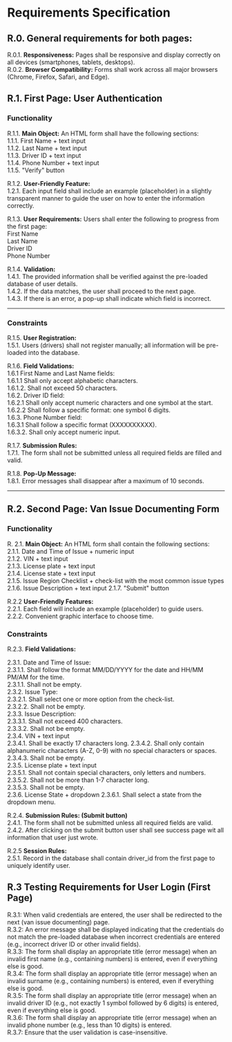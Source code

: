 # Requirements Specification

## R.0.   General requirements for both pages:   
R.0.1. **Responsiveness:** Pages shall be responsive and display correctly on all devices (smartphones, tablets, desktops).  
R.0.2. **Browser Compatibility:**  Forms shall work across all major browsers (Chrome, Firefox, Safari, and Edge).  

## R.1. First Page: User Authentication  

### Functionality
R.1.1. **Main Object:** An HTML form shall have the following sections:  
        1.1.1. First Name + text input   
        1.1.2. Last Name   + text input  
        1.1.3. Driver ID + text input  
        1.1.4. Phone Number + text input  
        1.1.5. "Verify" button  

R.1.2. **User-Friendly Feature:**  
    1.2.1. Each input field shall include an example (placeholder) in a slightly transparent manner to guide the user on how to enter the information correctly.  

R.1.3. **User Requirements:**  Users shall enter the following to progress from the first page:   
      First Name    
      Last Name  
      Driver ID  
      Phone Number  

R.1.4. **Validation:**     
   1.4.1. The provided information shall be verified against the pre-loaded database of user details.  
   1.4.2. If the data matches, the user shall proceed to the next page.  
   1.4.3. If there is an error, a pop-up shall indicate which field is incorrect.  


---


### Constraints

R.1.5. **User Registration:**    
    1.5.1. Users (drivers) shall not register manually; all information will be pre-loaded into the database.  

R.1.6. **Field Validations:**  
      1.6.1 First Name and Last Name fields:   
      1.6.1.1 Shall only accept alphabetic characters.  
      1.6.1.2. Shall not exceed 50 characters.  
      1.6.2. Driver ID field:        
      1.6.2.1 Shall only accept numeric characters and one symbol at the start.  
      1.6.2.2 Shall follow a specific format: one symbol 6 digits.  
      1.6.3. Phone Number field:       
      1.6.3.1 Shall follow a specific format (XXXXXXXXXX).  
      1.6.3.2. Shall only accept numeric input.  

R.1.7. **Submission Rules:**  
    1.7.1. The form shall not be submitted unless all required fields are filled and valid.  

R.1.8. **Pop-Up Message:**  
    1.8.1. Error messages shall disappear after a maximum of 10 seconds.  

---

## R.2. Second Page: Van Issue Documenting Form

### Functionality

R. 2.1. **Main Object:** An HTML form shall contain the following sections:  
      2.1.1. Date and Time of Issue + numeric input  
      2.1.2. VIN + text input  
      2.1.3. License plate + text input  
      2.1.4. License state + text input  
      2.1.5. Issue Region Checklist + check-list with the most common issue types  
      2.1.6. Issue Description + text input 
      2.1.7. "Submit"  button  

R.2.2 **User-Friendly Features:**  
   2.2.1. Each field will include an example (placeholder) to guide users.  
   2.2.2. Convenient graphic interface to choose time.
### Constraints

R.2.3. **Field Validations:**  

2.3.1. Date and Time of Issue:  
      2.3.1.1. Shall follow the format MM/DD/YYYY for the date and HH/MM PM/AM for the time.    
      2.3.1.1. Shall not be empty.  
2.3.2. Issue Type:  
     2.3.2.1. Shall select one or more option from the check-list.  
     2.3.2.2. Shall not be empty.  
2.3.3. Issue Description:  
     2.3.3.1. Shall not exceed 400 characters.  
     2.3.3.2. Shall not be empty.  
2.3.4. VIN + text input  
     2.3.4.1. Shall be exactly 17 characters long. 
     2.3.4.2. Shall only contain alphanumeric characters (A-Z, 0-9) with no special characters or spaces.  
     2.3.4.3. Shall not be empty.  
2.3.5. License plate + text input  
     2.3.5.1. Shall not contain special characters, only letters and numbers.  
     2.3.5.2. Shall not be more than 1-7 character long.  
     2.3.5.3. Shall not be empty.  
2.3.6. License State + dropdown
     2.3.6.1. Shall select a state from the dropdown menu.  

R.2.4. **Submission Rules: (Submit button)**  
   2.4.1. The form shall not be submitted unless all required fields are valid.  
   2.4.2. After clicking on the submit button user shall see success page wit all information that user just wrote.  
   
R.2.5  **Session Rules:**  
   2.5.1. Record in the database shall contain driver_id from the first page to uniquely identify user.

## R.3 Testing Requirements for User Login (First Page)

R.3.1: When valid credentials are entered, the user shall be redirected to the next (van issue documenting) page.  
R.3.2: An error message shall be displayed indicating that the credentials do not match the pre-loaded database when incorrect credentials are entered (e.g., incorrect driver ID or other invalid fields).  
R.3.3: The form shall display an appropriate title (error message) when an invalid first name (e.g., containing numbers) is entered, even if everything else is good.  
R.3.4: The form shall display an appropriate title (error message) when an invalid surname (e.g., containing numbers) is entered, even if everything else is good.  
R.3.5: The form shall display an appropriate title (error message) when an invalid driver ID (e.g., not exactly 1 symbol followed by 6 digits) is entered, even if everything else is good.  
R.3.6: The form shall display an appropriate title (error message)  when an invalid phone number (e.g., less than 10 digits) is entered.  
R.3.7: Ensure that the user validation is case-insensitive.
